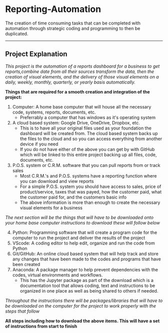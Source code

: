 # Reporting-Automation

The creation of time consuming tasks that can be completed with automation through strategic coding and programming to then be duplicated.
***
## Project Explanation

*This project is the automation of a reports dashboard for a business to get reports,combine date from all their sources transform the data, then the  creation of visual elements, and the delivery of those visual elements on a daily, weekly, monthly, quarterly, or yearly basis automatically.*

**Things that are required for a smooth creation and integration of the project:**

1. Computer: A home base computer that will house all the necessary code, systems, reports, documents, etc.
    * Preferrably a computer that has windows as it's operating system
2. A cloud based system: Google Drive, OneDrive, Dropbox, etc.
    * This is to have all your original files used as your foundation the dashboard will be created from. The cloud based system backs up the files to the cloud and so you can access everything from another device if you need
    * If you do not have either of the above you can get by with GitHub which will be linked to this entire project backing up all files, code, documents, etc.
3. P.O.S. system or C.R.M. software that you can pull reports from or track sales
    * Most C.R.M.'s and P.O.S. systems have a reporting function where you can download and view reports 
    * For a simple P.O.S. system you should have access to sales, price of product/service, taxes that was payed, how the customer paid, what the customer paid for, and the customers basic info
    * The above information is more than enough to create the necessary visual elements for a business

*The next section will be the things that will have to be downloaded onto your home base computer instructions to download these will follow below* 

4. Python: Programming software that will create a program code for the computer to run the project and deliver the results of the project
5. VScode: A coding editor to help edit, organize and run the code from Python
6. Git/GitHub: An online cloud based system that will help track and store any changes that have been made to the codes and programs that have been created
7. Anaconda: A package manager to help prevent dependencies with the codes, virtual environments and workflows.
    * This has the Jupyter package as part of the download which is a documentation tool that allows coding, text and instructions to be organized in one place as well as being shared to others if needed.

*Throughout the instructions there will be packages/libraries that will have to be downloaded on the computer for the project to work properly with the steps that follow*

**All steps including how to download the above items. This will have a set of instructions from start to finish** 